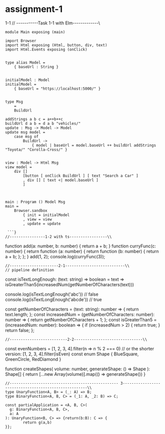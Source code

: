 # assignment-1

1-1
// -----------Task 1-1 with Elm-------------\\
```
module Main exposing (main)

import Browser
import Html exposing (Html, button, div, text)
import Html.Events exposing (onClick)


type alias Model =
    { baseUrl : String }


initialModel : Model
initialModel =
    { baseUrl = "https://localhost:5000/" }


type Msg
    = 
    BuildUrl

addStrings a b c = a++b++c
buildUrl d a b = d a b "vehicles/"
update : Msg -> Model -> Model
update msg model =
    case msg of
        BuildUrl ->
            { model | baseUrl = model.baseUrl ++ buildUrl addStrings "Toyota/" "Corolla-Cross/" }


view : Model -> Html Msg
view model =
    div []
        [button [ onClick BuildUrl ] [ text "Search a Car" ]
        , div [] [ text <| model.baseUrl ]
        ]
        


main : Program () Model Msg
main =
    Browser.sandbox
        { init = initialModel
        , view = view
        , update = update
 
 ```}
//----------------1-2 with ts-----------------\\
```
function add(a: number, b: number) {
 return a + b;
}
function curryFunc(c: number)  {
 return function (a: number) {
     return function (b: number) {
         return a + b;
     };
 };
}
add(1, 2);
console.log(curryFunc(3));
```
//----------------------2-1---------------------------\\
// pipeline definition
```
const isTextLongEnough: (text: string) => boolean =
  text => isGreaterThan5(increasedNum(getNumberOfCharacters(text)))

console.log(isTextLongEnough('abc')) // false
console.log(isTextLongEnough('abcde')) // true

const getNumberOfCharacters = (text: string): number => {
  return text.length;
};
const increasedNum = (getNumberOfCharacters: number): number => {
  return getNumberOfCharacters + 1;
};
const isGreaterThan5 = (increasedNum: number): boolean => {
  if (increasedNum > 2) {
    return true;
  }
  return false;
};
```
//--------------------------2-2-------------------------------\\
```
const evenNumbers = [1, 2, 3, 4].filter(n => n % 2 === 0)
// or the shorter version: [1, 2, 3, 4].filter(isEven)
const enum Shape {
    BlueSquare,
    GreenCircle,
    RedDiamond
  }
  
  function createShapes(
    volume: number,
    generateShape: () => Shape
  ): Shape[] {
    return [...new Array(volume)].map(() => generateShape())
  }
```
//------------------------------------------------- 3------------------------------------------------------\\
type UnaryFunction<A, B> = (_: A) => B;
type BinaryFunction<A, B, C> = (_1: A, _2: B) => C;

const partialApplication = <A, B, C>(
  g: BinaryFunction<A, B, C>,
  a: A
): UnaryFunction<B, C> => {return(b:B): C => {
        return g(a,b)
}};
```
